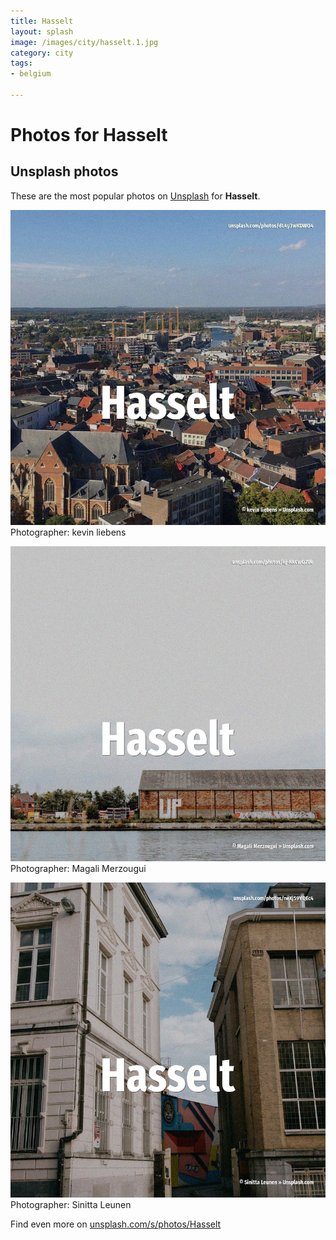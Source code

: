```yaml
---
title: Hasselt
layout: splash
image: /images/city/hasselt.1.jpg
category: city
tags:
- belgium

---
```

# Photos for Hasselt
 
## Unsplash photos
These are the most popular photos on [Unsplash](https://unsplash.com) for **Hasselt**.
 
![Hasselt](/images/city/hasselt.1.jpg)
Photographer:  kevin liebens
 
![Hasselt](/images/city/hasselt.2.jpg)
Photographer:  Magali Merzougui
 
![Hasselt](/images/city/hasselt.3.jpg)
Photographer:  Sinitta Leunen
 
Find even more on [unsplash.com/s/photos/Hasselt](https://unsplash.com/s/photos/Hasselt)
 

